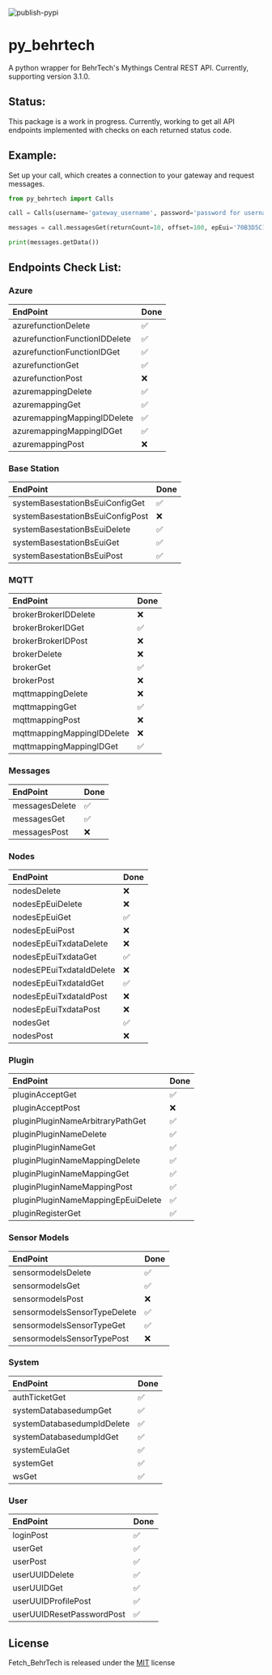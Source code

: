 
![publish-pypi](https://github.com/matthewashley1/Fetch_BehrTech/workflows/publish-pypi/badge.svg)

# py_behrtech

A python wrapper for BehrTech's Mythings Central REST API. Currently, supporting version 3.1.0.

## Status:

This package is a work in progress. Currently, working to get all API endpoints implemented with checks on each returned status code.


## Example:

Set up your call, which creates a connection to your gateway and request messages.

```python
from py_behrtech import Calls

call = Calls(username='gateway_username', password='password for username', server_address='gateways IP address')

messages = call.messagesGet(returnCount=10, offset=100, epEui='70B3D5C1F004112C')

print(messages.getData())
```

## Endpoints Check List:

### Azure
EndPoint | Done
:--- | :---
azurefunctionDelete | :white_check_mark:
azurefunctionFunctionIDDelete | :white_check_mark:
azurefunctionFunctionIDGet | :white_check_mark:
azurefunctionGet | :white_check_mark:
azurefunctionPost | :x:
azuremappingDelete | :white_check_mark:
azuremappingGet | :white_check_mark:
azuremappingMappingIDDelete | :white_check_mark:
azuremappingMappingIDGet | :white_check_mark:
azuremappingPost | :x:

### Base Station
EndPoint | Done
:--- | :---
systemBasestationBsEuiConfigGet | :white_check_mark:
systemBasestationBsEuiConfigPost | :x:
systemBasestationBsEuiDelete | :white_check_mark:
systemBasestationBsEuiGet | :white_check_mark:
systemBasestationBsEuiPost | :white_check_mark:

### MQTT
EndPoint | Done
:--- | :---
brokerBrokerIDDelete | :x:
brokerBrokerIDGet | :white_check_mark:
brokerBrokerIDPost | :x:
brokerDelete | :x:
brokerGet | :white_check_mark:
brokerPost | :x:
mqttmappingDelete | :x:
mqttmappingGet | :white_check_mark:
mqttmappingPost | :x:
mqttmappingMappingIDDelete | :x:
mqttmappingMappingIDGet | :white_check_mark:

### Messages
EndPoint | Done
:--- | :---
messagesDelete | :white_check_mark:
messagesGet | :white_check_mark:
messagesPost | :x:

### Nodes
EndPoint | Done
:--- | :---
nodesDelete | :x:
nodesEpEuiDelete | :x:
nodesEpEuiGet | :white_check_mark:
nodesEpEuiPost | :x:
nodesEpEuiTxdataDelete | :x:
nodesEpEuiTxdataGet | :white_check_mark:
nodesEPEuiTxdataIdDelete | :x:
nodesEpEuiTxdataIdGet | :white_check_mark:
nodesEpEuiTxdataIdPost   | :x:
nodesEpEuiTxdataPost | :x:
nodesGet | :white_check_mark:
nodesPost | :x:

### Plugin
EndPoint | Done
:--- | :---
pluginAcceptGet | :white_check_mark:
pluginAcceptPost | :x:
pluginPluginNameArbitraryPathGet | :white_check_mark:
pluginPluginNameDelete | :white_check_mark:
pluginPluginNameGet | :white_check_mark:
pluginPluginNameMappingDelete | :white_check_mark:
pluginPluginNameMappingGet | :white_check_mark:
pluginPluginNameMappingPost | :white_check_mark:
pluginPluginNameMappingEpEuiDelete | :white_check_mark:
pluginRegisterGet | :white_check_mark:

### Sensor Models
EndPoint | Done
:--- | :---
sensormodelsDelete | :white_check_mark:
sensormodelsGet | :white_check_mark:
sensormodelsPost | :x:
sensormodelsSensorTypeDelete | :white_check_mark:
sensormodelsSensorTypeGet | :white_check_mark:
sensormodelsSensorTypePost | :x:

### System
EndPoint | Done
:--- | :---
authTicketGet | :white_check_mark:
systemDatabasedumpGet | :white_check_mark:
systemDatabasedumpIdDelete | :white_check_mark:
systemDatabasedumpIdGet | :white_check_mark:
systemEulaGet | :white_check_mark:
systemGet | :white_check_mark:
wsGet | :white_check_mark:
 
### User
EndPoint | Done
:--- | :---
loginPost | :white_check_mark:
userGet | :white_check_mark:
userPost | :white_check_mark:
userUUIDDelete | :white_check_mark:
userUUIDGet | :white_check_mark:
userUUIDProfilePost | :white_check_mark:
userUUIDResetPasswordPost | :white_check_mark:
 
## License

Fetch_BehrTech is released under the [MIT](https://opensource.org/licenses/MIT) license
